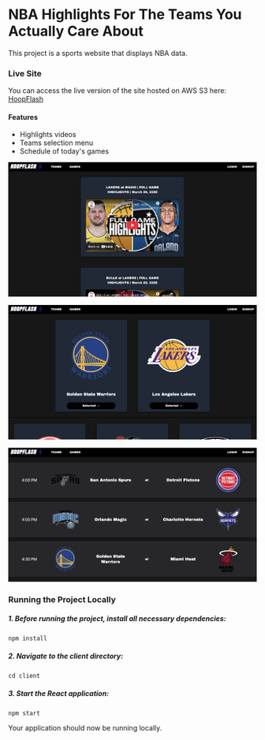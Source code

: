 # NBA Highlights For The Teams You Actually Care About

This project is a sports website that displays NBA data.

### Live Site

You can access the live version of the site hosted on AWS S3 here: [HoopFlash](http://hoopflash-s3.s3-website.us-east-2.amazonaws.com/)

#### Features
- Highlights videos
- Teams selection menu
- Schedule of today's games

![Home Page](client/public/screenshots/home-page.png)

![Teams Page](client/public/screenshots/teams-page.png)

![Games Page](client/public/screenshots/games-page.png)

### Running the Project Locally

##### 1. Before running the project, install all necessary dependencies:
```
npm install
```

##### 2. Navigate to the client directory:
```
cd client
```
##### 3. Start the React application:
```
npm start
```

Your application should now be running locally.  
